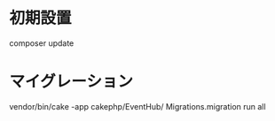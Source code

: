 初期設置
======================
composer update


マイグレーション
======================
vendor/bin/cake -app cakephp/EventHub/ Migrations.migration run all



